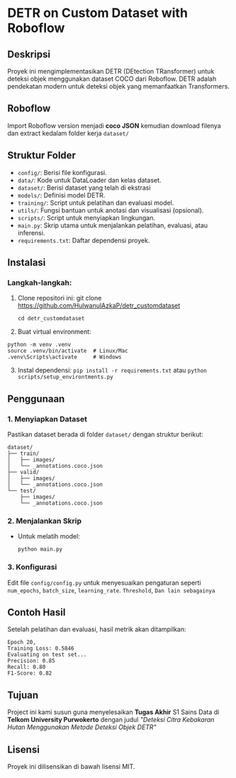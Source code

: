 # DETR on Custom Dataset with Roboflow

## Deskripsi
Proyek ini mengimplementasikan DETR (DEtection TRansformer) untuk deteksi objek menggunakan dataset COCO dari Roboflow. DETR adalah pendekatan modern untuk deteksi objek yang memanfaatkan Transformers.

## Roboflow
Import Roboflow version menjadi **coco JSON** kemudian download filenya dan extract kedalam folder kerja `dataset/`

## Struktur Folder
- `config/`: Berisi file konfigurasi.
- `data/`: Kode untuk DataLoader dan kelas dataset.
- `dataset/`: Berisi dataset yang telah di ekstrasi
- `models/`: Definisi model DETR.
- `training/`: Script untuk pelatihan dan evaluasi model.
- `utils/`: Fungsi bantuan untuk anotasi dan visualisasi (opsional).
- `scripts/`: Script untuk menyiapkan lingkungan.
- `main.py`: Skrip utama untuk menjalankan pelatihan, evaluasi, atau inferensi.
- `requirements.txt`: Daftar dependensi proyek.

## Instalasi
### Langkah-langkah:
1. Clone repositori ini:
git clone https://github.com/HulwanulAzkaP/detr_customdataset

    ```cd detr_customdataset```

2. Buat virtual environment:
```
python -m venv .venv
source .venv/bin/activate  # Linux/Mac
.venv\Scripts\activate     # Windows
```

3. Instal dependensi:
```pip install -r requirements.txt``` atau ```python scripts/setup_environtments.py```

## Penggunaan
### 1. Menyiapkan Dataset
Pastikan dataset berada di folder `dataset/` dengan struktur berikut:
```
dataset/
├── train/
│   ├── images/
│   └── _annotations.coco.json
├── valid/
│   ├── images/
│   └── _annotations.coco.json
└── test/
    ├── images/
    └── _annotations.coco.json
```
### 2. Menjalankan Skrip
- Untuk melatih model:

    ```python main.py```

### 3. Konfigurasi
Edit file `config/config.py` untuk menyesuaikan pengaturan seperti `num_epochs`, `batch_size`, `learning_rate`. `Threshold`, `Dan lain sebagainya`

## Contoh Hasil
Setelah pelatihan dan evaluasi, hasil metrik akan ditampilkan:
```
Epoch 20, 
Training Loss: 0.5846
Evaluating on test set...
Precision: 0.85
Recall: 0.80
F1-Score: 0.82
```
## Tujuan
Project ini kami susun guna menyelesaikan **Tugas Akhir** S1 Sains Data di **Telkom University Purwokerto** dengan judul _"Deteksi Citra Kebakaran Hutan Menggunakan Metode Deteksi Objek DETR"_

## Lisensi
Proyek ini dilisensikan di bawah lisensi MIT.
